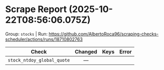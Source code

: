 # Scrape Report (2025-10-22T08:56:06.075Z)

Group: `stocks`  |  Run: https://github.com/AlbertoRoca96/scraping-checks-scheduler/actions/runs/18710802763

| Check | Changed | Keys | Error |
|---|:---:|:--|:--|
| `stock_ntdoy_global_quote` | — |  |  |
